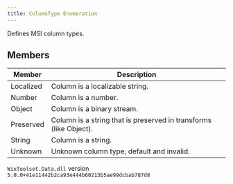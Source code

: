 ```yaml
---
title: ColumnType Enumeration
---
```

Defines MSI column types.
## Members
| Member | Description |
| ------ | ----------- |
| Localized | Column is a localizable string. |
| Number | Column is a number. |
| Object | Column is a binary stream. |
| Preserved | Column is a string that is preserved in transforms (like Object). |
| String | Column is a string. |
| Unknown | Unknown column type, default and invalid. |
`WixToolset.Data.dll` version `5.0.0+41e11442b2ca93e444b60213b5ae99dcbab787d8`
